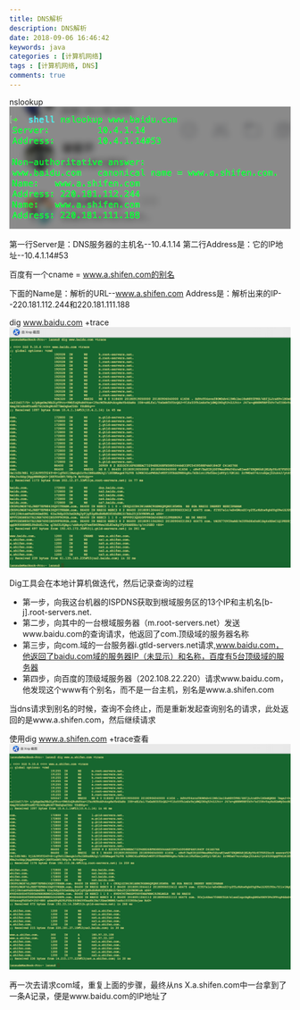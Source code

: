 ```yaml
---
title: DNS解析
description: DNS解析
date: 2018-09-06 16:46:42
keywords: java
categories : [计算机网络]
tags : [计算机网络, DNS]
comments: true
---
```


nslookup
<img src="/images/nslook-baidu.png">

第一行Server是：DNS服务器的主机名--10.4.1.14
第二行Address是：它的IP地址--10.4.1.14#53

百度有一个cname = www.a.shifen.com的别名

下面的Name是：解析的URL--www.a.shifen.com
Address是：解析出来的IP--220.181.112.244和220.181.111.188

dig www.baidu.com +trace
<img src="/images/dig-baidu.jpg">	

Dig工具会在本地计算机做迭代，然后记录查询的过程
- 第一步，向我这台机器的ISPDNS获取到根域服务区的13个IP和主机名[b-j].root-servers.net.
- 第二步，向其中的一台根域服务器（m.root-servers.net）发送www.baidu.com的查询请求，他返回了com.顶级域的服务器名称
- 第三步，向com.域的一台服务器i.gtld-servers.net请求,www.baidu.com，他返回了baidu.com域的服务器IP（未显示）和名称，百度有5台顶级域的服务器
- 第四步，向百度的顶级域服务器（202.108.22.220）请求www.baidu.com，他发现这个www有个别名，而不是一台主机，别名是www.a.shifen.com

当dns请求到别名的时候，查询不会终止，而是重新发起查询别名的请求，此处返回的是www.a.shifen.com，然后继续请求

使用dig www.a.shifen.com +trace查看
<img src="/images/dig-shifen.jpg">	

再一次去请求com域，重复上面的步骤，最终从ns X.a.shifen.com中一台拿到了一条A记录，便是www.baidu.com的IP地址了